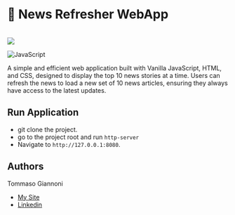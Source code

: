 # 📰 News Refresher WebApp
<br/>
<img src="https://github.com/tommasogiannoni/newsrefrehser/blob/master/assets/preview.png"></h2>
<br/>

![JavaScript](https://img.shields.io/badge/Language-typescript-blue)

A simple and efficient web application built with Vanilla JavaScript, HTML, and CSS, designed to display the top 10 news stories at a time. 
Users can refresh the news to load a new set of 10 news articles, ensuring they always have access to the latest updates.

## Run Application

- git clone the project.
- go to the project root and run `http-server`
- Navigate to `http://127.0.0.1:8080`.

## Authors
Tommaso Giannoni

- [My Site](https://www.tommasogiannoni.com)
- [Linkedin](https://www.linkedin.com/in/tommasogiannoni)
